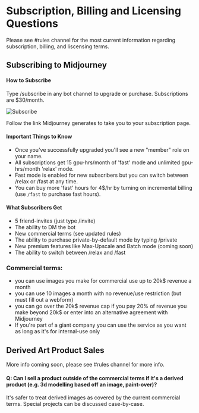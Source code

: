 # Subscription, Billing and Licensing Questions
Please see #rules channel for the most current information regarding subscription, billing, and liscensing terms.

## Subscribing to Midjourney

#### How to Subscribe
Type /subscribe in any bot channel to upgrade or purchase.
Subscriptions are $30/month. 

![Subscribe](https://user-images.githubusercontent.com/105028755/167762167-deb96ca5-2e4a-44cf-acb7-bee247e92abf.gif)

Follow the link Midjourney generates to take you to your subscription page.

#### Important Things to Know
 - Once you've successfully upgraded you'll see a new "member" role on your name.
 - All subscriptions get 15 gpu-hrs/month of 'fast' mode and unlimited gpu-hrs/month 'relax' mode.
 - Fast mode is enabled for new subscribers but you can switch between /relax or /fast at any time.
 - You can buy more 'fast' hours for 4$/hr by turning on incremental billing (use `/fast` to purchase fast hours).

#### What Subscribers Get
 - 5 friend-invites (just type /invite)
 - The ability to DM the bot 
 - New commercial terms (see updated rules)
 - The ability to purchase private-by-default mode by typing /private
 - New premium features like Max-Upscale and Batch mode (coming soon)
 - The ability to switch between /relax and /fast

### Commercial terms:
- you can use images you make for commercial use up to 20k$ revenue a month
- you can use 10 images a month with no revenue/use restriction (but must fill out a webform)
- you can go over the 20k$ revenue cap if you pay 20% of revenue you make beyond 20k$ or enter into an alternative agreement with Midjourney
- If you're part of a giant company you can use the service as you want as long as it's for internal-use only

## Derived Art Product Sales
More info coming soon, please see #rules channel for more info. 

#### Q: Can I sell a product outside of the commercial terms if it's a derived product (e.g. 3d modelling based off an image, paint-over)?

It's safer to treat derived images as covered by the current commercial terms. Special projects can be discussed case-by-case.




